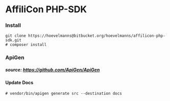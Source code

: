 # AffiliCon PHP-SDK

### Install

```
git clone https://hoevelmanns@bitbucket.org/hoevelmanns/affilicon-php-sdk.git
# composer install
```


### ApiGen
##### source: https://github.com/ApiGen/ApiGen
#### Update Docs
```
# vendor/bin/apigen generate src --destination docs
```
